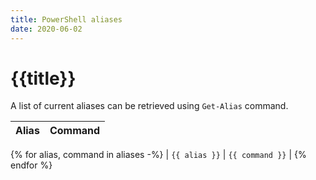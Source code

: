 ```yaml
---
title: PowerShell aliases
date: 2020-06-02
---
```


# {{title}}

A list of current aliases can be retrieved using `Get-Alias` command.

| Alias | Command |
| ----- | ------- |
{% for alias, command in aliases -%}
| `{{ alias }}` | `{{ command }}` |
{% endfor %}

